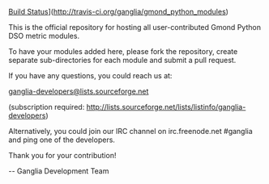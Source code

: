[Build Status](https://secure.travis-ci.org/ganglia/gmond_python_modules.png)](http://travis-ci.org/ganglia/gmond_python_modules)

This is the official repository for hosting all user-contributed Gmond Python DSO metric modules.

To have your modules added here, please fork the repository, create separate sub-directories for each module
and submit a pull request.

If you have any questions, you could reach us at:

ganglia-developers@lists.sourceforge.net

(subscription required: http://lists.sourceforge.net/lists/listinfo/ganglia-developers)

Alternatively, you could join our IRC channel on irc.freenode.net #ganglia and
ping one of the developers.

Thank you for your contribution!

  -- Ganglia Development Team

